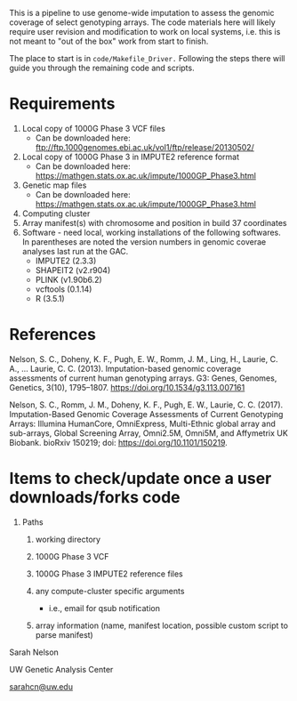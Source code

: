 This is a pipeline to use genome-wide imputation to assess the genomic coverage of select genotyping arrays. The code materials here will likely require user revision and modification to work on local systems, i.e. this is not meant to "out of the box" work from start to finish.

The place to start is in `code/Makefile_Driver.` Following the steps there will guide you through the remaining code and scripts.

# Requirements

1. Local copy of 1000G Phase 3 VCF files
	* Can be downloaded here: ftp://ftp.1000genomes.ebi.ac.uk/vol1/ftp/release/20130502/
1. Local copy of 1000G Phase 3 in IMPUTE2 reference format
	* Can be downloaded here: https://mathgen.stats.ox.ac.uk/impute/1000GP_Phase3.html
1. Genetic map files
	* Can be downloaded here: https://mathgen.stats.ox.ac.uk/impute/1000GP_Phase3.html
1. Computing cluster
1. Array manifest(s) with chromosome and position in build 37 coordinates
1. Software - need local, working installations of the following softwares. In parentheses are noted the version numbers in genomic coverae analyses last run at the GAC.
	* IMPUTE2 (2.3.3)
	* SHAPEIT2 (v2.r904)
	* PLINK (v1.90b6.2)
	* vcftools (0.1.14)
	* R (3.5.1)

# References

Nelson, S. C., Doheny, K. F., Pugh, E. W., Romm, J. M., Ling, H., Laurie, C. A., … Laurie, C. C. (2013). Imputation-based genomic coverage assessments of current human genotyping arrays. G3: Genes, Genomes, Genetics, 3(10), 1795–1807. https://doi.org/10.1534/g3.113.007161

Nelson, S. C., Romm, J. M., Doheny, K. F., Pugh, E. W., Laurie, C. C. (2017). Imputation-Based Genomic Coverage Assessments of Current Genotyping Arrays: Illumina HumanCore, OmniExpress, Multi-Ethnic global array and sub-arrays, Global Screening Array, Omni2.5M, Omni5M, and Affymetrix UK Biobank. bioRxiv 150219; doi: https://doi.org/10.1101/150219. 

# Items to check/update once a user downloads/forks code

1. Paths
	1. working directory
	1. 1000G Phase 3 VCF
	1. 1000G Phase 3 IMPUTE2 reference files
	
	1. any compute-cluster specific arguments
		* i.e., email for qsub notification
	1. array information (name, manifest location, possible custom script to parse manifest)

	
Sarah Nelson

UW Genetic Analysis Center

sarahcn@uw.edu
